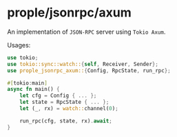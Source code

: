 # prople/jsonrpc/axum

An implementation of `JSON-RPC` server using `Tokio Axum`.

Usages:

```rust
use tokio;
use tokio::sync::watch::{self, Receiver, Sender};
use prople_jsonrpc_axum::{Config, RpcState, run_rpc};

#[tokio:main]
async fn main() {
    let cfg = Config { ... };
    let state = RpcState { ... };
    let (_, rx) = watch::channel(0);

    run_rpc(cfg, state, rx).await;
}
```